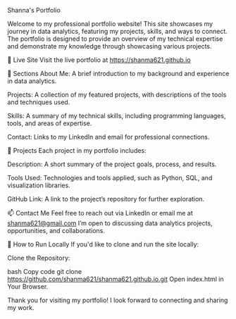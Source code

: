 Shanna's Portfolio

Welcome to my professional portfolio website! This site showcases my journey in data analytics, featuring my projects, skills, and ways to connect. The portfolio is designed to provide an overview of my technical expertise and demonstrate my knowledge through showcasing various projects.


🔗 Live Site
Visit the live portfolio at https://shanma621.github.io




📂 Sections
About Me: A brief introduction to my background and experience in data analytics.

Projects: A collection of my featured projects, with descriptions of the tools and techniques used.

Skills: A summary of my technical skills, including programming languages, tools, and areas of expertise.

Contact: Links to my LinkedIn and email for professional connections.




💼 Projects
Each project in my portfolio includes:

Description: A short summary of the project goals, process, and results.

Tools Used: Technologies and tools applied, such as Python, SQL, and visualization libraries.

GitHub Link: A link to the project’s repository for further exploration.




📫 Contact Me
Feel free to reach out via LinkedIn or email me at shanma621@gmail.com I’m open to discussing data analytics projects, opportunities, and collaborations.


📖 How to Run Locally
If you'd like to clone and run the site locally:

Clone the Repository:


bash
Copy code
git clone https://github.com/shanma621/shanma621.github.io.git
Open index.html in Your Browser.



Thank you for visiting my portfolio! I look forward to connecting and sharing my work.
